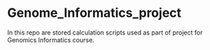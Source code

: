 # Genome_Informatics_project
In this repo are stored calculation scripts used as part of project for Genomics Informatics course.
